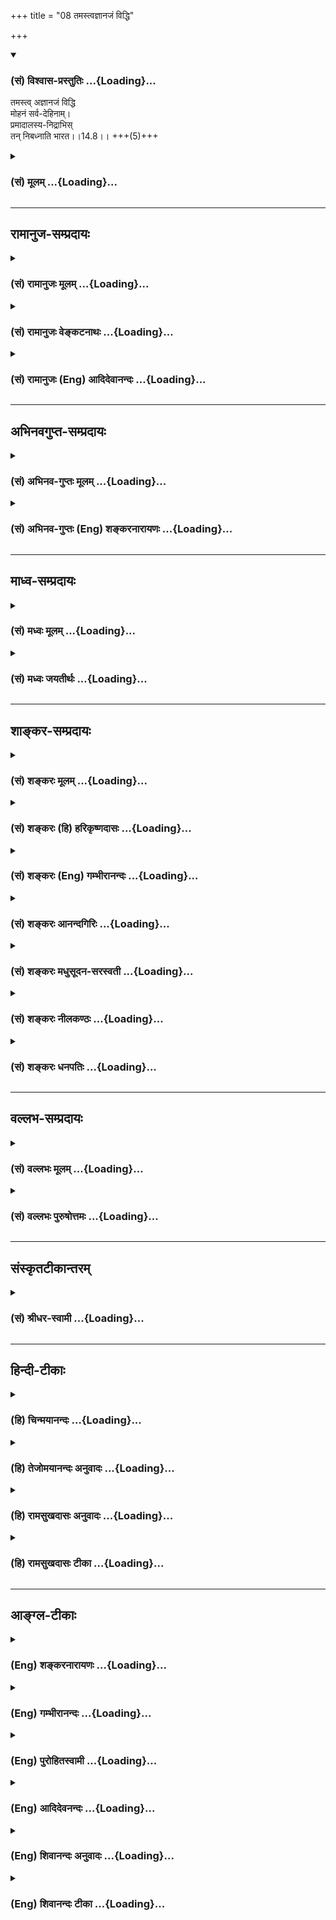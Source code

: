 +++
title = "08 तमस्त्वज्ञानजं विद्धि"

+++
<div class="js_include" newlevelforh1="3" title="(सं) विश्वास-प्रस्तुतिः" unfilled url="/purANam/mahAbhAratam/06-bhIShma-parva/02-bhagavad-gItA-parva/saMskRtam/vishvAsa-prastutiH/14_guNa-traya-vibhAga-y/08_tamastvajnAnajaM_.md">
<details open><summary><h3>(सं) विश्वास-प्रस्तुतिः ...{Loading}...</h3></summary>

तमस्त्व् अज्ञानजं विद्धि  
मोहनं सर्व-देहिनाम्।  
प्रमादालस्य-निद्राभिस्  
तन् निबध्नाति भारत।।14.8।। +++(5)+++
</details>
</div>
<div class="js_include collapsed" newlevelforh1="3" title="(सं) मूलम्" unfilled url="/purANam/mahAbhAratam/06-bhIShma-parva/02-bhagavad-gItA-parva/saMskRtam/mUlam/14_guNa-traya-vibhAga-y/08_tamastvajnAnajaM_.md">
<details><summary><h3>(सं) मूलम् ...{Loading}...</h3></summary>

तमस्त्वज्ञानजं विद्धि मोहनं सर्वदेहिनाम्।  
प्रमादालस्यनिद्राभिस्तन्निबध्नाति भारत।।14.8।।
</details>
</div>


_________________
## रामानुज-सम्प्रदायः
<div class="js_include collapsed" newlevelforh1="3" title="(सं) रामानुजः मूलम्" unfilled url="/purANam/mahAbhAratam/06-bhIShma-parva/02-bhagavad-gItA-parva/saMskRtam/rAmAnujaH/mUlam/14_guNa-traya-vibhAga-y/08_tamastvajnAnajaM_.md">
<details><summary><h3>(सं) रामानुजः मूलम् ...{Loading}...</h3></summary>

।।14.8।। ज्ञानाद् अन्यद् इह अज्ञानम् अभिप्रेतम् ज्ञानं
वस्तुयाथात्म्यावबोधः; तस्माद् अन्यत् तद्विपर्ययज्ञानं **तमः तु**
वस्तुयाथात्म्यविपरीतविषयज्ञानजं **मोहनं सर्वदेहिनाम्** मोहो
विपर्ययज्ञानम्; विपर्ययज्ञानहेतुः इत्यर्थः। **तत्**
तमः**प्रमादालस्यनिद्रा**हेतुतया तद्द्वारेण देहिनं **निबध्नाति।** प्रमादः
कर्तव्यात् कर्मणः अन्यत्र प्रवृत्तिहेतुभूतम् अनवधानम्। आलस्यं कर्मसु
अनारम्भस्वभावः; स्तब्धता इति यावत्। पुरुषस्य इन्द्रियप्रवर्तनश्रान्त्या
सर्वेन्द्रियप्रवर्तनोपरतिः निद्रा तत्र बाह्येन्द्रियप्रवर्तनोपरमः
स्वप्नः मनसः अपि उपरतिः सुषुप्तिः। सत्त्वादीनां बन्धद्वारभूतेषु प्रधानानि
आह --

</details>
</div>
<div class="js_include collapsed" newlevelforh1="3" title="(सं) रामानुजः वेङ्कटनाथः" unfilled url="/purANam/mahAbhAratam/06-bhIShma-parva/02-bhagavad-gItA-parva/saMskRtam/rAmAnujaH/venkaTanAthaH/14_guNa-traya-vibhAga-y/08_tamastvajnAnajaM_.md">
<details><summary><h3>(सं) रामानुजः वेङ्कटनाथः ...{Loading}...</h3></summary>

  
  
।।14.8।। अत्यन्तपरिहरणीयत्वलक्षणवैषम्यद्योतनायतमस्त्विति तुशब्दः।
अज्ञानशब्दस्य पुण्यपापरूपे कर्मणि ज्ञानाभावादिषु च प्रयोगादिह
तद्व्यावृत्तं मोहजनकत्वानुरूपं कारणविशेषमाहज्ञानादन्यदिति।
सर्वज्ञानव्यतिरेकव्युदासायाहज्ञानं वस्तुयाथात्म्यावबोध इति।
विपर्ययज्ञानस्य तमोजनकत्वं पापानुष्ठानादिद्वारा। तमःकार्यतया वक्ष्यमाणं
धर्मवैपरीत्यज्ञानमिह मोहशब्देन विवक्षितमित्याहमोहो विपर्ययज्ञानमिति।
प्रत्ययस्यात्र हेतुमात्रपरतामाहविपर्ययज्ञानहेतुरित्यर्थ
इति। अनवधानमित्येतावत्प्रमादशब्दार्थः। कर्तव्यादित्यादिना प्रमादस्य
बन्धहेतुत्वनिर्वहणम् अकर्तव्ये हि प्रवृत्तिः पापिष्ठजन्मादिहेतुर्भवति;
एवं कर्तव्यकर्मस्वनारम्भोऽपि स्मरन्ति हिअकुर्वन्विहितं कर्म निन्दितं च
समाचरन्। प्रसक्तश्चेन्द्रियार्थेषु प्रायश्चित्तीयते नरः \[मनुः11।44\]
इति। आलस्यशब्दस्यात्र सप्रयोजनेऽपि विषये प्रवृत्तिविरोधिस्वभावपरतामाह --
स्तब्धतेति। सर्वदा तमसि वर्तमानेऽपि कदाचिन्निद्रा कुतः इत्यत्राह --
इन्द्रियप्रवर्तनश्रान्त्येति। स्वप्नस्यानुक्तिशङ्कापरिहाराय
स्वप्नसुषुप्त्योर्निद्राभेदत्वं दर्शयतितत्रेति। निद्राया बन्धकत्वं
चोदितानुष्ठानविरुद्धादकालकरणात्काले चाकरणात्पापिष्ठस्वप्नद्वारा च
द्रष्टव्यम्। उक्तं च -- युक्तस्वप्नावबोधस्य \[6।17\] इति।  
  

</details>
</div>
<div class="js_include collapsed" newlevelforh1="3" title="(सं) रामानुजः (Eng) आदिदेवानन्दः" unfilled url="/purANam/mahAbhAratam/06-bhIShma-parva/02-bhagavad-gItA-parva/saMskRtam/rAmAnujaH/english/AdidevAnandaH/14_guNa-traya-vibhAga-y/08_tamastvajnAnajaM_.md">
<details><summary><h3>(सं) रामानुजः (Eng) आदिदेवानन्दः ...{Loading}...</h3></summary>

14.8 By 'false knowledge' is here to be understood as what is other than
knowledge. What is called knowledge is right perception of things. What
is other than this is false knowledge. And Tamas springs from knowledge
contrary to the true nature of thinngs. It deludes all embodied selves.
Delusion is erroneous knowledge. The meaning is that Tamas is the cause
of erroneous knowledge. Being the cause of negligence, indolence and
sleep, it binds the embodied self through them. 'Negligence' is
inattentiveness, which causes one to perform works other than what ought
to be done. 'Indolence' is the tendency to avoid work; it may even
develop into absolute inaction. 'Sleep.' is the state in which the
external organs stop working due to exhaustion and seek to recover from
the same. In sleep when only the outgoing actionof the senses stop, it
is called dream state. When even the mind (Manas) ceases to function, it
is called dreamless sleep. He states the cardinal feature forming the
ways of bondage through Sattva etc.

</details>
</div>


_________________
## अभिनवगुप्त-सम्प्रदायः
<div class="js_include collapsed" newlevelforh1="3" title="(सं) अभिनव-गुप्तः मूलम्" unfilled url="/purANam/mahAbhAratam/06-bhIShma-parva/02-bhagavad-gItA-parva/saMskRtam/abhinava-guptaH/mUlam/14_guNa-traya-vibhAga-y/08_tamastvajnAnajaM_.md">
<details><summary><h3>(सं) अभिनव-गुप्तः मूलम् ...{Loading}...</h3></summary>

।।14.6 -- 14.8।। क्रमेणैषां रूपमुच्यते -- तत्रेत्यादि भारतेत्यन्तम्।
सत्त्वं निर्मलम्। तृष्णासंगस्य समुद्भवो यतः। दुर्लभस्यापि
चिरतरसंचितपुण्यशतलब्धस्य अपवर्गप्राप्तावेककारणस्य मानुष्यकस्य वृथा
अतिवाहनं प्रमादः। तथाह्युक्तम्,+++(;N तथाभ्युक्तम्)+++ -- आयुषः क्षण एकोऽपि
सर्वरत्नैर्न लभ्यते।  
  
स वृथा नीयते येन स प्रमादी नराधमः।।14.इति +++(S in the margin; and ;N in
the text itself add the followingयथा वा श्रीमद्भागवते -- निद्रया ह्रियते
नक्तं व्यवायेन च वा वयः।  
  
दिवा चार्थेहया राजन् कुटुम्बभरणेन
वा।।1।। देहापत्यकलत्रादिष्वात्मसैन्येष्वसत्स्वपि।  
  
तेषां प्रमत्तो निधनं पश्यन्नपि न पश्यति।।2।।  
  
-- The hagavata Purana ( Gorakhpur Ed.)+++ II; i; verse 34तथा --,किं
प्रमत्तस्य बहुभिः परोक्षैर्हायनैरिह।  
  
वरं मुहूर्त्तं विदितं घटेत श्रेयसे यतः।।3।। -- ibid; 12.अयमेव प्रमादः
तत्रैवैकादशस्कन्धे आत्महत्याशब्दवाच्यो निर्णीतो भगवता,यथा -- नृदेहमाद्यं
सुलभं सुदुर्लभं  
  
प्लवं सुकल्पं गुरुकर्णधारम्।  
  
मयानुकूलेन नभस्वतेरितं  
  
पुमान् भवाब्धिं न तरेत्स आत्महा।।4।। इति -- ibid. XI; xx; 17.)आलस्यं
शुभकरणीयेषु। निःशेषेण द्राणं कुत्सिता गतिः निद्रा।

</details>
</div>
<div class="js_include collapsed" newlevelforh1="3" title="(सं) अभिनव-गुप्तः (Eng) शङ्करनारायणः" unfilled url="/purANam/mahAbhAratam/06-bhIShma-parva/02-bhagavad-gItA-parva/saMskRtam/abhinava-guptaH/english/shankaranArAyaNaH/14_guNa-traya-vibhAga-y/08_tamastvajnAnajaM_.md">
<details><summary><h3>(सं) अभिनव-गुप्तः (Eng) शङ्करनारायणः ...{Loading}...</h3></summary>

14.6-8 Tatra etc. upto Bharata. The Sattva is dirtless. \[Source of
craving-attachment\] : that from which the attachment of craving springs
up. Negligence : wasting the human birth which is difficult to get, but
got by means of hundreds of merits accumulated for a very long period,
and which is the sole means for attaining emancipation. That has been
also said- 'Not even a single moment of life is gained by (spending\]
all the gems. \[Hence\], he, who wastes it, is a man of negligence and
is the lowest of men'. Laziness : i.e., in doing good deeds. Sleep :
being poor totally i.e. a contemptible course.

</details>
</div>


_________________
## माध्व-सम्प्रदायः
<div class="js_include collapsed" newlevelforh1="3" title="(सं) मध्वः मूलम्" unfilled url="/purANam/mahAbhAratam/06-bhIShma-parva/02-bhagavad-gItA-parva/saMskRtam/madhvaH/mUlam/14_guNa-traya-vibhAga-y/08_tamastvajnAnajaM_.md">
<details><summary><h3>(सं) मध्वः मूलम् ...{Loading}...</h3></summary>

।।14.8।। अज्ञानं जायते यतस्तदज्ञानजम्। प्रमादमोहौ तमसः \[14।17\] इति
वाक्यशेषात्।

</details>
</div>
<div class="js_include collapsed" newlevelforh1="3" title="(सं) मध्वः जयतीर्थः" unfilled url="/purANam/mahAbhAratam/06-bhIShma-parva/02-bhagavad-gItA-parva/saMskRtam/madhvaH/jayatIrthaH/14_guNa-traya-vibhAga-y/08_tamastvajnAnajaM_.md">
<details><summary><h3>(सं) मध्वः जयतीर्थः ...{Loading}...</h3></summary>

।।14.8।। तमस्त्वज्ञानजं इत्यस्यअज्ञानाज्जातं (शं.) इत्यपव्याख्यां
प्रत्याख्यातुमाह -- **अज्ञानमि**ति। एतच्चअन्येष्वपि दृश्यते
\[अष्टा.3।2।101\] इति दृशिग्रहणसामर्थ्याल्लभ्यते। कुतः प्रतीत एवार्थो न
इत्यत आह -- **प्रमादे**ति। वाक्यशेषेऽज्ञानस्य तमःकार्यत्ववचनादित्यर्थः।

</details>
</div>


_________________
## शाङ्कर-सम्प्रदायः
<div class="js_include collapsed" newlevelforh1="3" title="(सं) शङ्करः मूलम्" unfilled url="/purANam/mahAbhAratam/06-bhIShma-parva/02-bhagavad-gItA-parva/saMskRtam/shankaraH/mUlam/14_guNa-traya-vibhAga-y/08_tamastvajnAnajaM_.md">
<details><summary><h3>(सं) शङ्करः मूलम् ...{Loading}...</h3></summary>

।।14.8।। --,**तमः** तृतीयः गुणः **अज्ञानजम्** अज्ञानात् जातम् अज्ञानजं
**विद्धि मोहनं** मोहकरम् अविवेककरं **सर्वदेहिनां** सर्वेषां देहवताम्।
**प्रमादालस्यनिद्राभिः** प्रमादश्च आलस्यं च निद्रा च प्रमादालस्यनिद्राः
ताभिः प्रमादालस्यनिद्राभिः तत् तमः **निबध्नाति भारत**।। पुनः गुणानां
व्यापारः संक्षेपतः उच्यते --,

</details>
</div>
<div class="js_include collapsed" newlevelforh1="3" title="(सं) शङ्करः (हि) हरिकृष्णदासः" unfilled url="/purANam/mahAbhAratam/06-bhIShma-parva/02-bhagavad-gItA-parva/saMskRtam/shankaraH/hindI/harikRShNadAsaH/14_guNa-traya-vibhAga-y/08_tamastvajnAnajaM_.md">
<details><summary><h3>(सं) शङ्करः (हि) हरिकृष्णदासः ...{Loading}...</h3></summary>

।।14.8।। और समस्त देहधारियोंको मोहित करनेवाले तमोगुणको; यानी जीवोंके
अन्तःकरणमें मोह -- अविवेक उत्पन्न करनेवाले तम नामक तीसरे गुणको; तू
अज्ञानसे उत्पन्न हुआ जान। हे भारत वह तमोगुण; ( जीवोंको ) प्रमाद; आलस्य
और निद्राके द्वारा बाँधा करता है।

</details>
</div>
<div class="js_include collapsed" newlevelforh1="3" title="(सं) शङ्करः (Eng) गम्भीरानन्दः" unfilled url="/purANam/mahAbhAratam/06-bhIShma-parva/02-bhagavad-gItA-parva/saMskRtam/shankaraH/english/gambhIrAnandaH/14_guNa-traya-vibhAga-y/08_tamastvajnAnajaM_.md">
<details><summary><h3>(सं) शङ्करः (Eng) गम्भीरानन्दः ...{Loading}...</h3></summary>

14.8 Viddhi, know; tamas, the third alitty; mahanam, which deludes,
which is a cause of indiscrimination; sarva-dehinam, of all embodied
beings; to be ajnanajam, born of ignorance. O scion of the Bharata
dynasty, tat, that tamas; nibadhnati, binds; pramada-alasya-nidrabhih,
through inadvertence, laziness and sleep. The activities of the alities
are again being briefly stated:

</details>
</div>
<div class="js_include collapsed" newlevelforh1="3" title="(सं) शङ्करः आनन्दगिरिः" unfilled url="/purANam/mahAbhAratam/06-bhIShma-parva/02-bhagavad-gItA-parva/saMskRtam/shankaraH/AnandagiriH/14_guNa-traya-vibhAga-y/08_tamastvajnAnajaM_.md">
<details><summary><h3>(सं) शङ्करः आनन्दगिरिः ...{Loading}...</h3></summary>

।।14.8।। तमस्तर्हि किंलक्षणं कथं वा पुरुषं निबध्नाति तत्राह --
**तमस्त्विति।** गुणानां प्रकृतिसंभवत्वाविशेषेऽपि तमसोऽज्ञानजत्वविशेषणं
तद्विपरीतस्वभावानापत्तेरिति मत्वाह -- **अज्ञानादिति।** मुह्यत्यनेनेति
मोहनं विवेकप्रतिबन्धकमिति कार्यद्वारा तमो निर्दिशति --
**मोहनमित्यादिना।** लक्षणमुक्त्वा तमसो बन्धनकरत्वं दर्शयति --
**प्रमादेति।** कार्यान्तरासक्ततया चिकीर्षितस्य कर्तव्यस्याकरणं प्रमादः;
निरीहतयोत्साहप्रतिबन्धस्त्वालस्यं; स्वापो निद्रा ताभिरात्मानमविकारमेव
तमोऽपि विकारयतीत्यर्थः।

</details>
</div>
<div class="js_include collapsed" newlevelforh1="3" title="(सं) शङ्करः मधुसूदन-सरस्वती" unfilled url="/purANam/mahAbhAratam/06-bhIShma-parva/02-bhagavad-gItA-parva/saMskRtam/shankaraH/madhusUdana-sarasvatI/14_guNa-traya-vibhAga-y/08_tamastvajnAnajaM_.md">
<details><summary><h3>(सं) शङ्करः मधुसूदन-सरस्वती ...{Loading}...</h3></summary>

।।14.8।। तुशब्दः सत्त्वरजोपेक्षया विशेषद्योतनार्थः।
अज्ञानादावरणशक्तिरूपात्तदुद्भूतमज्ञानजं तमो विद्धि। अतः सर्वेषां देहिनां
मोहनं अविवेकरूपत्वेन भ्रान्तिजनकं। प्रमादेनालस्येन निद्रया च तत्तमो
निबध्नाति देहिनमित्यनुषज्यते। हे भारत; प्रमादो वस्तुविवेकासामर्थ्यं
सत्त्वकार्यप्रकाशविरोधी; आलस्यं प्रवृत्त्यसामर्थ्यं
रजःकार्यप्रवृत्तिविरोधि; उभयविरोधिनी तमोगुणालम्बना वृत्तिर्निद्रेति
विवेकः।

</details>
</div>
<div class="js_include collapsed" newlevelforh1="3" title="(सं) शङ्करः नीलकण्ठः" unfilled url="/purANam/mahAbhAratam/06-bhIShma-parva/02-bhagavad-gItA-parva/saMskRtam/shankaraH/nIlakaNThaH/14_guNa-traya-vibhAga-y/08_tamastvajnAnajaM_.md">
<details><summary><h3>(सं) शङ्करः नीलकण्ठः ...{Loading}...</h3></summary>

।।14.8।। तमोगुणस्तु पूर्वाभ्यां विलक्षणः। अज्ञानं मायाया आवरणशक्तिस्तत
उद्भूतं अज्ञानजं विद्धि। अतः सर्वेषां देहिनां मोहनं भ्रान्तिहेतुः।
प्रमादोऽनवहितत्वं स च सत्त्वकार्यप्रकाशविरोधी। आलस्यं जडता तच्च
रजःकार्यप्रवृत्तिविरोधि। उभयकार्यनिरोधिनी तमोगुणालम्बना वृत्तिर्निद्रा
ताभिस्तत्तमो नितरां बध्नाति। हे भारत; देहिनमित्यनुवर्तते।

</details>
</div>
<div class="js_include collapsed" newlevelforh1="3" title="(सं) शङ्करः धनपतिः" unfilled url="/purANam/mahAbhAratam/06-bhIShma-parva/02-bhagavad-gItA-parva/saMskRtam/shankaraH/dhanapatiH/14_guNa-traya-vibhAga-y/08_tamastvajnAnajaM_.md">
<details><summary><h3>(सं) शङ्करः धनपतिः ...{Loading}...</h3></summary>

।।14.8।। तमस्तर्हि किंलक्षणं कथं वा पुरुषं निबध्नातीत्यपेक्षायां तस्य
लक्षणं बन्धकत्वं चाह -- तमस्त्विति। तुशब्दो विसेषद्योतनार्थः।
अज्ञानाज्जातमज्ञानजम्। यद्यपि त्रयाणामज्ञानजत्वं समानं तथापि
तमसोऽज्ञानजत्वं विशेषणं तद्विपरीतस्वभावाऽनापत्तेः विद्धि विजानीहि।
सर्वदेहिनां सर्वेषां देहवतां मोहनं हिताहितादिविवेकप्रतिबन्धकं
कार्यान्तरासक्ततया चिकीर्षितस्य कर्तव्यस्याकरणं प्रमादः। यत्तु प्रमादो
वस्तुविवेकासामर्थ्यमिति तदुपेक्ष्यम्। उक्तार्थस्य
मोहनमित्यस्मिन्नन्तर्भावसंभवात्। निरीहतयोत्साहप्रतिबन्धकं त्वालस्यं।
त्वापो निद्रा। प्रमादालस्यनिद्राभिस्तत्तमो निबध्नाति निर्विकारमेवात्मानं
विकारयतीत्यर्थः। त्वं तु भरतवंशोद्भवत्वात्तमःकर्तृकबन्धनायोग्योसीति
सूचयन्संबोधयति -- भारतेति।

</details>
</div>


_________________
## वल्लभ-सम्प्रदायः
<div class="js_include collapsed" newlevelforh1="3" title="(सं) वल्लभः मूलम्" unfilled url="/purANam/mahAbhAratam/06-bhIShma-parva/02-bhagavad-gItA-parva/saMskRtam/vallabhaH/mUlam/14_guNa-traya-vibhAga-y/08_tamastvajnAnajaM_.md">
<details><summary><h3>(सं) वल्लभः मूलम् ...{Loading}...</h3></summary>

।।14.8।। तमसश्चाह -- तम इति। विरुद्धज्ञानजन्यं; अविद्याजन्यमिति वा।

</details>
</div>
<div class="js_include collapsed" newlevelforh1="3" title="(सं) वल्लभः पुरुषोत्तमः" unfilled url="/purANam/mahAbhAratam/06-bhIShma-parva/02-bhagavad-gItA-parva/saMskRtam/vallabhaH/puruShottamaH/14_guNa-traya-vibhAga-y/08_tamastvajnAnajaM_.md">
<details><summary><h3>(सं) वल्लभः पुरुषोत्तमः ...{Loading}...</h3></summary>

  
  
।।14.8।। तमसो लक्षणं सबन्धकमाह -- तमस्त्विति। तमः
पूर्वोक्तभगवल्लीलाद्यज्ञानाज्जातं प्रलयात्मकत्वात् भगवद्विस्मारणात्मकं
सर्वदेहिनां मोहनं भ्रमजनकं विद्धि।
प्रमादालस्यनिद्राभिर्भगवत्सेवाप्रतिबन्धात्मकत्रयरूपाभिरन्यथाज्ञानेन तं
बध्नाति। प्रमादो भगवदनवधानता। आलस्यं भगवत्सेवानुद्यमः। निद्रा चित्तस्थ
ज्ञाननाशः।  
  

</details>
</div>


_________________
## संस्कृतटीकान्तरम्
<div class="js_include collapsed" newlevelforh1="3" title="(सं) श्रीधर-स्वामी" unfilled url="/purANam/mahAbhAratam/06-bhIShma-parva/02-bhagavad-gItA-parva/saMskRtam/shrIdhara-svAmI/14_guNa-traya-vibhAga-y/08_tamastvajnAnajaM_.md">
<details><summary><h3>(सं) श्रीधर-स्वामी ...{Loading}...</h3></summary>

।।14.8।। तमसो लक्षणं बन्धकत्वं चाह **-- तम इति**। तमस्तु अज्ञानाज्जातं
आवरणशक्तिप्रधानात्प्रकृत्यंशादुद्भूतं विद्धीत्यर्थः। अतः सर्वेषां
देहिनां मोहनं भ्रान्तिजनकं। अतएव प्रमादेनालस्येन निद्रया च तत्तमो देहिनं
निबध्नाति। तत्र प्रमादोऽनवधानं; आलस्यमनुद्यमः; निद्रा चित्तस्यावसादो
लयः।

</details>
</div>


_________________
## हिन्दी-टीकाः
<div class="js_include collapsed" newlevelforh1="3" title="(हि) चिन्मयानन्दः" unfilled url="/purANam/mahAbhAratam/06-bhIShma-parva/02-bhagavad-gItA-parva/hindI/chinmayAnandaH/14_guNa-traya-vibhAga-y/08_tamastvajnAnajaM_.md">
<details><summary><h3>(हि) चिन्मयानन्दः ...{Loading}...</h3></summary>

।।14.8।। तमोगुण अज्ञानजनित है तमोगुण के प्रभाव से सत्य और असत्य का विवेक
करने की मनुष्य की बौद्धित क्षमता आच्छादित हो जाती है और फिर वह किसी
संभ्रमित या मूर्ख व्यक्ति के समान व्यवहार करने लगता है। भगवान् श्रीकृष्ण
कहते हैं कि यह तमोगुण जीवन के सत्य और दिव्य लक्ष्य के प्रति अनेक मिथ्या
धारणाओं एवं मिथ्या आग्रहों को जन्म देकर मनुष्य को निम्न स्तर का जीवन
जीने को बाध्य करता है। इसके वशीभूत होकर मनुष्य प्रमाद (असावधानी) और
आलस्य (कार्य को टालते रहने की प्रवृत्ति) का शिकार बन जाता है।
जीवनादर्शों और दिव्य महात्वाकांक्षाओं के प्रति मानो वह सुप्त रहता है।
तमोगुणी पुरुष में न लक्ष्य की स्थिरता होती है और न बुद्धि की प्रतिभा
उसमें न भावनाओं की कोमलता होती है और न कर्मों की कुशलता। अब तक भगवान्
श्रीकृष्ण ने क्रमवार सत्त्व; रज और तमोगुण के उन लक्षणों का वर्णन किया
है; जो हमारे मानसिक जीवन में देखे जाते हैं। ये हमारे मन की शान्ति को भंग
कर देने वाले होते हैं। इन तीनों गुणों के कारण विभिन्न व्यक्तियों में
दिव्यता की अभिव्यक्ति में भी तारतम्य होता है और ये गुण नित्य;
अनन्तस्वरूप आत्मा को मानो अनित्य और परिच्छिन्न बना देते हैं। संक्षेपत;

</details>
</div>
<div class="js_include collapsed" newlevelforh1="3" title="(हि) तेजोमयानन्दः अनुवादः" unfilled url="/purANam/mahAbhAratam/06-bhIShma-parva/02-bhagavad-gItA-parva/hindI/tejomayAnandaH/anuvAdaH/14_guNa-traya-vibhAga-y/08_tamastvajnAnajaM_.md">
<details><summary><h3>(हि) तेजोमयानन्दः अनुवादः ...{Loading}...</h3></summary>

।।14.8।। और हे भारत ! तमोगुण को अज्ञान से उत्पन्न जानो; जो समस्त
देहधारियों (जीवों) को मोहित करने वाला है। वह प्रमाद, आलस्य और निद्रा के
द्वारा जीव को बांधता है।।

</details>
</div>
<div class="js_include collapsed" newlevelforh1="3" title="(हि) रामसुखदासः अनुवादः" unfilled url="/purANam/mahAbhAratam/06-bhIShma-parva/02-bhagavad-gItA-parva/hindI/rAmasukhadAsaH/anuvAdaH/14_guNa-traya-vibhAga-y/08_tamastvajnAnajaM_.md">
<details><summary><h3>(हि) रामसुखदासः अनुवादः ...{Loading}...</h3></summary>

।।14.8।। हे भरतवंशी अर्जुन ! सम्पूर्ण देहधारियोंको मोहित करनेवाले
तमोगुणको तुम अज्ञानसे उत्पन्न होनेवाला समझो। वह प्रमाद, आलस्य और
निद्राके द्वारा देहधारियोंको बाँधता है।

</details>
</div>
<div class="js_include collapsed" newlevelforh1="3" title="(हि) रामसुखदासः टीका" unfilled url="/purANam/mahAbhAratam/06-bhIShma-parva/02-bhagavad-gItA-parva/hindI/rAmasukhadAsaH/TIkA/14_guNa-traya-vibhAga-y/08_tamastvajnAnajaM_.md">
<details><summary><h3>(हि) रामसुखदासः टीका ...{Loading}...</h3></summary>

।।14.8।।***व्याख्या --***  **तमस्त्वज्ञानजं विद्धि मोहनं सर्वदेहिनाम्
--** सत्त्वगुण और रजोगुण -- इन दोनोंसे तमोगुणको अत्यन्त निकृष्ट बतानेके
लिये यहाँ **तु** पदका प्रयोग हुआ है। यह तमोगुण अज्ञानसे अर्थात् बेसमझीसे;
मूर्खतासे पैदा होता है और सम्पूर्ण देहधारियोंको मोहित कर देता है अर्थात्
सत्असत्; कर्तव्यअकर्तव्यका ज्ञान (विवेक) नहीं होने देता। इतना ही नहीं;
यह सांसारिक सुखभोग,और संग्रहमें भी नहीं लगने देता अर्थात् राजस सुखमें भी
नहीं जाने देता; फिर सात्त्विक सुखकी तो बात ही क्या हैवास्तवमें तमोगुणके
द्वारा मोहित होनेकी बात केवल मनुष्योंके लिये ही है क्योंकि दूसरे प्राणी
तो स्वाभाविक ही तमोगुणसे मोहित हैं। फिर भी यहाँ **सर्वदेहिनाम्** पद
देनेका तात्पर्य है कि जिन मनुष्योंमें सत्असत्; कर्तव्यअकर्तव्यका ज्ञान
(विवेक) नहीं है; वे मनुष्य होते हुए भी चौरासी लाख योनियोंवाले
प्राणियोंके समान ही हैं अर्थात् जैसे पशुपक्षी आदि प्राणी खापी लेते हैं
और सो जाते हैं; ऐसे ही वे मनुष्य भी
हैं।**प्रमादालस्यनिद्राभिस्तन्निबध्नाति भारत --** यह तमोगुण प्रमाद;
आलस्य और निद्राके द्वारा सम्पूर्ण देहधारियोंको बाँध देता है।**प्रमाद**
दो तरहका होता है -- (1) करनेलायक कामको न करना अर्थात् जिस कामसे अपना और
दुनियाका; अभी और परिणाममें हित होता है; ऐसे कर्तव्यकर्मोंको प्रमादके
कारण न करना और (2) न करनेलायक कामको करना अर्थात् जिस कामसे अपना और
दुनियाका अभी और परिणाममें अहित होता है; ऐसे कर्मोंको करना। न करनेलायक काम
भी दो तरहके होते हैं -- 1 -- व्यर्थ खर्च करना अर्थात् बीड़ीसिगरेट;
भाँगगाँजा आदि पीनेमें और नाटकसिनेमा; खेल आदि देखनेमें धन खर्च करना और 2
-- व्यर्थ क्रिया करना अर्थात् ताशचौपड़ खेलना; खेलकूद करना; बिना किसी
कारणके पशुपक्षी आदिको कष्ट देना; तंग करना; बिना किसी स्वार्थके छोटेछोटे
पेड़पौधोंको नष्ट कर देना आदि व्यर्थ क्रियाएँ करना।**आलस्य** भी दो
प्रकारका होता है -- (1) सोते रहना; निकम्मे बैठे रहना; आवश्यक काम न करना
और ऐसा विचार रखना कि फिर कर लेंगे; अभी तो बैठे हैं -- इस तरहका आलस्य
मनुष्यको बाँधता है और (2) निद्राके पहले शरीर भारी हो जाना; वृत्तियोंका
भारी हो जाना; समझनेकी शक्ति न रहना -- इस तरहका आलस्य दोषी नहीं है
क्योंकि यह आलस्य आता है; मनुष्य करता नहीं।**निद्रा** भी दो तरहकी होती है
-- (1) आवश्यक निद्रा -- जो निद्रा शरीरके स्वास्थ्यके लिये नियमितरूपसे ली
जाती है और जिससे शरीरमें हलकापन आता है; वृत्तियाँ स्वच्छ होती हैं;
बुद्धिको विश्राम मिलता है; ऐसी आवश्यक निद्रा त्याज्य और दोषी नहीं है।
भगवान्ने भी ऐसी नियमित निद्रोको दोषी नहीं माना है; प्रत्युत योगसाधनमें
सहायक माना है -- **युक्तस्वप्नावबोधस्य** (6। 17) और (2) अनावश्यक निद्रा
-- जो निद्रा निद्राके लिये ली जाती है; जिससे बेहोशी ज्यादा आती है;
नींदसे उठनेपर भी शरीर भारी रहती है; वृत्तियाँ भारी रहती हैं; पुरानी
स्मृति नहीं होती; ऐसी अनावश्यक निद्रा त्याज्य और दोषी है। इस अनावश्यक
निद्राको भगवान्ने भी त्याज्य बताया है -- **न चाति स्वप्नशीलस्य** (6।
16)। इस तरह तमोगुण प्रमाद; आलस्य और निद्राके द्वारा मनुष्यको बाँध देता है
अर्थात् उसकी सांसारिक और पारमार्थिक उन्नति नहीं होने देता।  
  
**विशेष बात**  
  
सत्त्व; रज और तम -- ये तीनों गुण मनुष्यको बाँधते हैं; पर इन तीनोंके
बाँधनेके प्रकारमें फरक है। सत्त्वगुण और रजोगुण सङ्गसे बाँधते हैं अर्थात्
सत्त्वगुण सुख और ज्ञानकी आसक्तिसे तथा रजोगुण कर्मोंकी आसक्तिसे बाँधता
है। अतः सत्त्वगुणमें सुखसङ्ग और ज्ञानसङ्ग बताया तथा रजोगुणमें,कर्मसङ्ग
बताया। परन्तु तमोगुणमें सङ्ग नहीं बताया क्योंकि तमोगुण मोहनात्मक है।
इसमें,किसीका सङ्ग करनेकी जरूरत नहीं पड़ती। यह तो स्वरूपसे ही बाँधनेवाला
है। तात्पर्य यह हुआ कि सत्त्वगुण और रजोगुण तो सङ्ग(सुखासक्ति) से बाँधते
हैं; पर तमोगुण स्वरूपसे ही बाँधनेवाला है। अगर सुखकी आसक्ति न हो और
ज्ञानका अभिमान न हो तो सुख और ज्ञान बाँधनेवाले नहीं होते; प्रत्युत
गुणातीत करनेवाले होते हैं। ऐसे ही कर्म और कर्मफलमें आसक्ति न हो; तो वह
कर्म परमात्मतत्त्वकी प्राप्ति करानेवाला होता है (गीता 3। 19)। उपर्युक्त
तीनों गुण प्रकृतिके कार्य हैं और जीव स्वयं प्रकृति और उसके कार्य गुणोंसे
सर्वथा रहित है। गुणोंके साथ सम्बन्ध जोड़नेके कारण ही वह स्वयं निर्लिप्त;
गुणातीत होता हुआ भी गुणोंके द्वारा बँध जाता है। अतः अपने वास्तविक
स्वरूपका लक्ष्य रखनेसे ही साधक गुणोंके बन्धनसे छूट सकता है।***सम्बन्ध
--***  बाँधनेसे पहले तीनों गुण क्या करते हैं -- इसको आगेके श्लोकमें
बताते हैं।

</details>
</div>


_________________
## आङ्ग्ल-टीकाः
<div class="js_include collapsed" newlevelforh1="3" title="(Eng) शङ्करनारायणः" unfilled url="/purANam/mahAbhAratam/06-bhIShma-parva/02-bhagavad-gItA-parva/english/shankaranArAyaNaH/14_guNa-traya-vibhAga-y/08_tamastvajnAnajaM_.md">
<details><summary><h3>(Eng) शङ्करनारायणः ...{Loading}...</h3></summary>

14.8. But, you should \[also\] know that the Tamas is born of ignorance
and is a deluder of all the Embodied; it binds \[them\] by negligence,
laziness and sleep, O descendant of Bharata !

</details>
</div>
<div class="js_include collapsed" newlevelforh1="3" title="(Eng) गम्भीरानन्दः" unfilled url="/purANam/mahAbhAratam/06-bhIShma-parva/02-bhagavad-gItA-parva/english/gambhIrAnandaH/14_guNa-traya-vibhAga-y/08_tamastvajnAnajaM_.md">
<details><summary><h3>(Eng) गम्भीरानन्दः ...{Loading}...</h3></summary>

14.8 On the other hand, know tamas, which deludes all embodied beings,
to be born of ignorance. O scion of the Bharata dynasty, that binds
through inadvertence, laziness and sleep.

</details>
</div>
<div class="js_include collapsed" newlevelforh1="3" title="(Eng) पुरोहितस्वामी" unfilled url="/purANam/mahAbhAratam/06-bhIShma-parva/02-bhagavad-gItA-parva/english/purohitasvAmI/14_guNa-traya-vibhAga-y/08_tamastvajnAnajaM_.md">
<details><summary><h3>(Eng) पुरोहितस्वामी ...{Loading}...</h3></summary>

14.8 But Ignorance, the product of darkness, stupefies the senses in all
embodied beings, binding them by chains of folly, indolence and
lethargy.

</details>
</div>
<div class="js_include collapsed" newlevelforh1="3" title="(Eng) आदिदेवनन्दः" unfilled url="/purANam/mahAbhAratam/06-bhIShma-parva/02-bhagavad-gItA-parva/english/AdidevanandaH/14_guNa-traya-vibhAga-y/08_tamastvajnAnajaM_.md">
<details><summary><h3>(Eng) आदिदेवनन्दः ...{Loading}...</h3></summary>

14.8 Know that Tamas is born of false knowledge and deludes all embodied
selves. It binds, O Arjuna, with negligence, indolence and sleep.

</details>
</div>
<div class="js_include collapsed" newlevelforh1="3" title="(Eng) शिवानन्दः अनुवादः" unfilled url="/purANam/mahAbhAratam/06-bhIShma-parva/02-bhagavad-gItA-parva/english/shivAnandaH/anuvAdaH/14_guNa-traya-vibhAga-y/08_tamastvajnAnajaM_.md">
<details><summary><h3>(Eng) शिवानन्दः अनुवादः ...{Loading}...</h3></summary>

14.8 But know thou Tamas to be born of ignorance, deluding all embodied
beings; it binds fast, O Arjuna, by heedlessness, indolence and sleep.

</details>
</div>
<div class="js_include collapsed" newlevelforh1="3" title="(Eng) शिवानन्दः टीका" unfilled url="/purANam/mahAbhAratam/06-bhIShma-parva/02-bhagavad-gItA-parva/english/shivAnandaH/TIkA/14_guNa-traya-vibhAga-y/08_tamastvajnAnajaM_.md">
<details><summary><h3>(Eng) शिवानन्दः टीका ...{Loading}...</h3></summary>

14.8 तमः inertia; तु but; अज्ञानजम् born of ignorance; विद्धि know;
मोहनम् deluding; सर्वदेहिनाम् to all,embodied beings;
प्रमादालस्यनिद्राभिः by heedlessness; indolence and sleep; तत् that;
निबध्नाति binds fast; भारत O descendant of Bharata (Arjuna).Commentary
Tamas is that binding force with a tendency to lethargy; sloth and
foolish actions. It causes delusion or nondiscrimination. It binds him
who associates the Self with the body. A Tamasic man acts under the
compulsion of the wants of the body. He has no power of judgment.
Troubled by the wants of the body he acts under pressure to keep himself
alive. His actions are not guided by reason. They are on the plane of
instinct. His senses are dull. He becomes infatuated and stupefied. He
has no inclination to work. He yawns much. He sleeps too much. He always
wants to sleep. He nevr knows when and how to act; what; to whom and how
to talk. He takes delight in following the wrong path. He does not know
how to behave or how to address others. He is thoughtless and ignorant.
He forgets everything. He is negligent and indolent. He is just in a
stage higher than lifeless matter.He who is under the grip of
heedlessness (Pramada) is not able to discriminate between the eternal
and the noneternal. This is an enemy of illumination; the effect of
Sattva. He who is overpowered by laziness (Alasya) is not able to exert.
This is an enemy of Pravritti; the effect of Rajas. Sleep (Nidra) is
LayaVritti; (a state of absorption into ignorance) which is dependent on
Tamas. This is the enemy of the works done by Sattva and Rajas.

</details>
</div>
